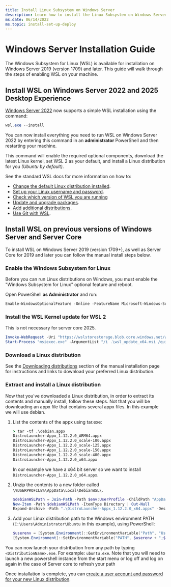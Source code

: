 ```yaml
---
title: Install Linux Subsystem on Windows Server
description: Learn how to install the Linux Subsystem on Windows Server. WSL is available for installation on Windows Server 2019 (version 1709) and later.
ms.date: 06/14/2022
ms.topic: install-set-up-deploy
---
```


# Windows Server Installation Guide

The Windows Subsystem for Linux (WSL) is available for installation on Windows Server 2019 (version 1709) and later. This guide will walk through the steps of enabling WSL on your machine.

## Install WSL on Windows Server 2022 and 2025 Desktop Experience

[Windows Server 2022](/windows-server/get-started/whats-new-in-windows-server-2022) now supports a simple WSL installation using the command:

```powershell
wsl.exe --install
```

You can now install everything you need to run WSL on Windows Server 2022 by entering this command in an **administrator** PowerShell and then restarting your machine.

This command will enable the required optional components, download the latest Linux kernel, set WSL 2 as your default, and install a Linux distribution for you *(Ubuntu by default)*.

See the standard WSL docs for more information on how to:

- [Change the default Linux distribution installed](install.md#change-the-default-linux-distribution-installed).
- [Set up your Linux username and password](./setup/environment.md#set-up-your-linux-username-and-password).
- [Check which version of WSL you are running](./install.md#check-which-version-of-wsl-you-are-running)
- [Update and upgrade packages](./setup/environment.md#update-and-upgrade-packages).
- [Add additional distributions](./setup/environment.md#add-additional-distributions).
- [Use Git with WSL](./tutorials/wsl-git.md).

## Install WSL on previous versions of Windows Server and Server Core

To install WSL on Windows Server 2019 (version 1709+), as well as Server Core for 2019 and later you can follow the manual install steps below.

### Enable the Windows Subsystem for Linux

Before you can run Linux distributions on Windows, you must enable the "Windows Subsystem for Linux" optional feature and reboot.

Open PowerShell **as Administrator** and run:

```powershell
Enable-WindowsOptionalFeature -Online -FeatureName Microsoft-Windows-Subsystem-Linux, VirtualMachinePlatform
```

### Install the WSL Kernel update for WSL 2

This is not necessary for server core 2025.

```powershell
Invoke-WebRequest -Uri "https://wslstorestorage.blob.core.windows.net/wslblob/wsl_update_x64.msi" -OutFile ".\wsl_update_x64.msi"
Start-Process "msiexec.exe" -ArgumentList "/i .\wsl_update_x64.msi /quiet" -NoNewWindow -Wait
```

### Download a Linux distribution

See the [Downloading distributions](./install-manual.md#downloading-distributions) section of the manual installation page for instructions and links to download your preferred Linux distribution.

### Extract and install a Linux distribution

Now that you've downloaded a Linux distribution, in order to extract its contents and manually install, follow these steps. Not that you will be downloading an appx file that contains several appx files. In this example we will use debian.

1. List the contents of the appx using tar.exe:

    ```cmd
    > tar -tf .\debian.appx
    DistroLauncher-Appx_1.12.2.0_ARM64.appx
    DistroLauncher-Appx_1.12.2.0_scale-100.appx
    DistroLauncher-Appx_1.12.2.0_scale-125.appx
    DistroLauncher-Appx_1.12.2.0_scale-150.appx
    DistroLauncher-Appx_1.12.2.0_scale-400.appx
    DistroLauncher-Appx_1.12.2.0_x64.appx
    ```

    In our example we have a x64 bit server so we want to install `DistroLauncher-Appx_1.12.2.0_x64.appx`.

1. Unzip the contents to a new folder called `\%USERPROFILE%\AppData\Local\DebianWSL\`.

    ```powershell
    $debianWSLPath = Join-Path -Path $env:UserProfile -ChildPath "AppData\Local\DebianWSL"
    New-Item -Path $debianWSLPath -ItemType Directory | Out-Null
    Expand-Archive -Path ".\DistroLauncher-Appx_1.12.2.0_x64.appx" -DestinationPath $debianWSLPath
    ```

1. Add your Linux distribution path to the Windows environment PATH (`C:\Users\Administrator\Ubuntu` in this example), using PowerShell:

    ```powershell
    $userenv = [System.Environment]::GetEnvironmentVariable("Path", "User")
    [System.Environment]::SetEnvironmentVariable("PATH", $userenv + ";$env:USERPROFILE\AppData\Local\DebianWSL", "User")
    ```

You can now launch your distribution from any path by typing `<DistributionName>.exe`. For example: `ubuntu.exe`. Note that you will need to launch a new powershell instance from the start menu or log off and log on again in the case of Server core to refresh your path

Once installation is complete, you can [create a user account and password for your new Linux distribution](./setup/environment.md#set-up-your-linux-username-and-password).
